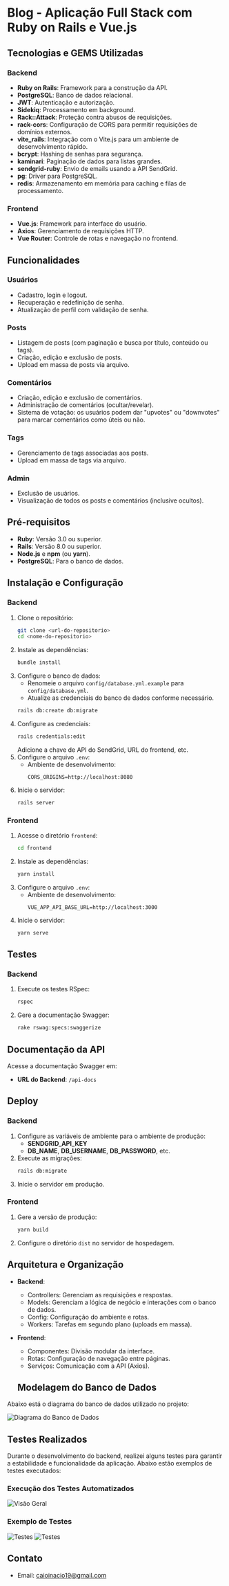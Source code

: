 # Blog - Aplicação Full Stack com Ruby on Rails e Vue.js

## Tecnologias e GEMS Utilizadas
### Backend
- **Ruby on Rails**: Framework para a construção da API.
- **PostgreSQL**: Banco de dados relacional.
- **JWT**: Autenticação e autorização.
- **Sidekiq**: Processamento em background.
- **Rack::Attack**: Proteção contra abusos de requisições.
- **rack-cors**: Configuração de CORS para permitir requisições de domínios externos.
- **vite_rails**: Integração com o Vite.js para um ambiente de desenvolvimento rápido.
- **bcrypt**: Hashing de senhas para segurança.
- **kaminari**: Paginação de dados para listas grandes.
- **sendgrid-ruby**: Envio de emails usando a API SendGrid.
- **pg**: Driver para PostgreSQL.
- **redis**: Armazenamento em memória para caching e filas de processamento.

### Frontend
- **Vue.js**: Framework para interface do usuário.
- **Axios**: Gerenciamento de requisições HTTP.
- **Vue Router**: Controle de rotas e navegação no frontend.

## Funcionalidades
### Usuários
- Cadastro, login e logout.
- Recuperação e redefinição de senha.
- Atualização de perfil com validação de senha.

### Posts
- Listagem de posts (com paginação e busca por título, conteúdo ou tags).
- Criação, edição e exclusão de posts.
- Upload em massa de posts via arquivo.

### Comentários
- Criação, edição e exclusão de comentários.
- Administração de comentários (ocultar/revelar).
- Sistema de votação: os usuários podem dar "upvotes" ou "downvotes" para marcar comentários como úteis ou não.

### Tags
- Gerenciamento de tags associadas aos posts.
- Upload em massa de tags via arquivo.

### Admin
- Exclusão de usuários.
- Visualização de todos os posts e comentários (inclusive ocultos).

## Pré-requisitos
- **Ruby**: Versão 3.0 ou superior.
- **Rails**: Versão 8.0 ou superior.
- **Node.js** e **npm** (ou **yarn**).
- **PostgreSQL**: Para o banco de dados.

## Instalação e Configuração
### Backend
1. Clone o repositório:
   ```bash
   git clone <url-do-repositorio>
   cd <nome-do-repositorio>
   ```
2. Instale as dependências:
   ```bash
   bundle install
   ```
3. Configure o banco de dados:
   - Renomeie o arquivo `config/database.yml.example` para `config/database.yml`.
   - Atualize as credenciais do banco de dados conforme necessário.
   ```bash
   rails db:create db:migrate
   ```
4. Configure as credenciais:
   ```bash
   rails credentials:edit
   ```
   Adicione a chave de API do SendGrid, URL do frontend, etc.
5. Configure o arquivo `.env`:
   - Ambiente de desenvolvimento:
     ```env
     CORS_ORIGINS=http://localhost:8080
     ```
6. Inicie o servidor:
   ```bash
   rails server
   ```

### Frontend
1. Acesse o diretório `frontend`:
   ```bash
   cd frontend
   ```
2. Instale as dependências:
   ```bash
   yarn install
   ```
3. Configure o arquivo `.env`:
   - Ambiente de desenvolvimento:
     ```env
     VUE_APP_API_BASE_URL=http://localhost:3000
     ```
4. Inicie o servidor:
   ```bash
   yarn serve
   ```

## Testes
### Backend
1. Execute os testes RSpec:
   ```bash
   rspec
   ```
2. Gere a documentação Swagger:
   ```bash
   rake rswag:specs:swaggerize
   ```

## Documentação da API
Acesse a documentação Swagger em:
- **URL do Backend**: `/api-docs`

## Deploy
### Backend
1. Configure as variáveis de ambiente para o ambiente de produção:
   - **SENDGRID_API_KEY**
   - **DB_NAME**, **DB_USERNAME**, **DB_PASSWORD**, etc.
2. Execute as migrações:
   ```bash
   rails db:migrate
   ```
3. Inicie o servidor em produção.

### Frontend
1. Gere a versão de produção:
   ```bash
   yarn build
   ```
2. Configure o diretório `dist` no servidor de hospedagem.

## Arquitetura e Organização
- **Backend**:
  - Controllers: Gerenciam as requisições e respostas.
  - Models: Gerenciam a lógica de negócio e interações com o banco de dados.
  - Config: Configuração do ambiente e rotas.
  - Workers: Tarefas em segundo plano (uploads em massa).

- **Frontend**:
  - Componentes: Divisão modular da interface.
  - Rotas: Configuração de navegação entre páginas.
  - Serviços: Comunicação com a API (Axios).

  ## Modelagem do Banco de Dados

Abaixo está o diagrama do banco de dados utilizado no projeto:

![Diagrama do Banco de Dados](./front-vue/src/assets/diagrama_att.png)

## Testes Realizados

Durante o desenvolvimento do backend, realizei alguns testes para garantir a estabilidade e funcionalidade da aplicação. Abaixo estão exemplos de testes executados:

### Execução dos Testes Automatizados
![Visão Geral](./front-vue/src/assets/swagger.png)

### Exemplo de Testes
![Testes](./front-vue/src/assets/swagger3.png)
![Testes](./front-vue/src/assets/swagger4.png)

## Contato

- Email: [caioinacio19@gmail.com](mailto:caioinacio19@gmail.com)

